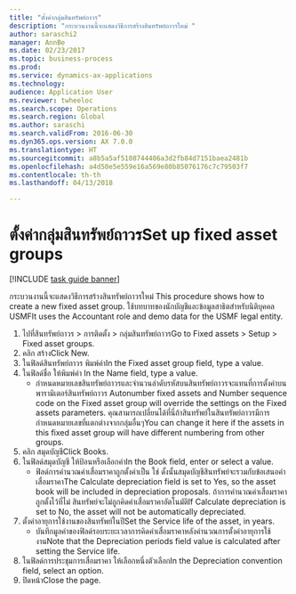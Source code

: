 ```yaml
--- 
title: "ตั้งค่ากลุ่มสินทรัพย์ถาวร"
description: "กระบวนงานนี้จะแสดงวิธีการสร้างสินทรัพย์ถาวรใหม่ "
author: saraschi2
manager: AnnBe
ms.date: 02/23/2017
ms.topic: business-process
ms.prod: 
ms.service: dynamics-ax-applications
ms.technology: 
audience: Application User
ms.reviewer: twheeloc
ms.search.scope: Operations
ms.search.region: Global
ms.author: saraschi
ms.search.validFrom: 2016-06-30
ms.dyn365.ops.version: AX 7.0.0
ms.translationtype: HT
ms.sourcegitcommit: a8b5a5af5108744406a3d2fb84d7151baea2481b
ms.openlocfilehash: a4d50e5e559e16a569e80b85076176c7c79503f7
ms.contentlocale: th-th
ms.lasthandoff: 04/13/2018

---
```

# <a name="set-up-fixed-asset-groups"></a><span data-ttu-id="f1758-103">ตั้งค่ากลุ่มสินทรัพย์ถาวร</span><span class="sxs-lookup"><span data-stu-id="f1758-103">Set up fixed asset groups</span></span>

[!INCLUDE [task guide banner](../../includes/task-guide-banner.md)]

<span data-ttu-id="f1758-104">กระบวนงานนี้จะแสดงวิธีการสร้างสินทรัพย์ถาวรใหม่ </span><span class="sxs-lookup"><span data-stu-id="f1758-104">This procedure shows how to create a new fixed asset group.</span></span> <span data-ttu-id="f1758-105">ใช้บทบาทของนักบัญชีและข้อมูลสาธิตสำหรับนิติบุคคล USMF</span><span class="sxs-lookup"><span data-stu-id="f1758-105">It uses the Accountant role and demo data for the USMF legal entity.</span></span>

1. <span data-ttu-id="f1758-106">ไปที่สินทรัพย์ถาวร > การติดตั้ง > กลุ่มสินทรัพย์ถาวร</span><span class="sxs-lookup"><span data-stu-id="f1758-106">Go to Fixed assets > Setup > Fixed asset groups.</span></span>
2. <span data-ttu-id="f1758-107">คลิก สร้าง</span><span class="sxs-lookup"><span data-stu-id="f1758-107">Click New.</span></span>
3. <span data-ttu-id="f1758-108">ในฟิลด์สินทรัพย์ถาวร พิมพ์ค่า</span><span class="sxs-lookup"><span data-stu-id="f1758-108">In the Fixed asset group field, type a value.</span></span>
4. <span data-ttu-id="f1758-109">ในฟิลด์ชื่อ ให้พิมพ์ค่า </span><span class="sxs-lookup"><span data-stu-id="f1758-109">In the Name field, type a value.</span></span>
    * <span data-ttu-id="f1758-110">กำหนดหมายเลขสินทรัพย์ถาวรและจำนวนลำดับรหัสบนสินทรัพย์ถาวรจะแทนที่การตั้งค่าบนพารามิเตอร์สินทรัพย์ถาวร </span><span class="sxs-lookup"><span data-stu-id="f1758-110">Autonumber fixed assets and Number sequence code on the Fixed asset group will override the settings on the Fixed assets parameters.</span></span> <span data-ttu-id="f1758-111">คุณสามารถเปลี่ยนได้ที่นี่ถ้าสินทรัพย์ในสินทรัพย์ถาวรมีการกำหนดหมายเลขที่แตกต่างจากกลุ่มอื่นๆ</span><span class="sxs-lookup"><span data-stu-id="f1758-111">You can change it here if the assets in this fixed asset group will have different numbering from other groups.</span></span>  
5. <span data-ttu-id="f1758-112">คลิก สมุดบัญชี</span><span class="sxs-lookup"><span data-stu-id="f1758-112">Click Books.</span></span>
6. <span data-ttu-id="f1758-113">ในฟิลด์สมุดบัญชี ให้ป้อนหรือเลือกค่า</span><span class="sxs-lookup"><span data-stu-id="f1758-113">In the Book field, enter or select a value.</span></span>
    * <span data-ttu-id="f1758-114">ฟิลด์การคำนวณค่าเสื่อมราคาถูกตั้งค่าเป็น ใช่ ดั้งนั้นสมุดบัญชีสินทรัพย์จะรวมกับข้อเสนอค่าเสื่อมราคา</span><span class="sxs-lookup"><span data-stu-id="f1758-114">The Calculate depreciation field is set to Yes, so the asset book will be included in depreciation proposals.</span></span> <span data-ttu-id="f1758-115">ถ้าการคำนวณค่าเสื่อมราคาถูกตั้งไว้ที่ไม่ สินทรัพย์จะไม่ถูกคิดค่าเสื่อมราคาอัตโนมัติ</span><span class="sxs-lookup"><span data-stu-id="f1758-115">If Calculate depreciation is set to No, the asset will not be automatically depreciated.</span></span>  
7. <span data-ttu-id="f1758-116">ตั้งค่าอายุการใช้งานของสินทรัพย์ในปี</span><span class="sxs-lookup"><span data-stu-id="f1758-116">Set the Service life of the asset, in years.</span></span>
    * <span data-ttu-id="f1758-117">บันทึกมูลค่าของฟิลด์รอบระยะเวลาการคิดค่าเสื่อมราคาหลังคำนวณการตั้งค่าอายุการใช้งาน</span><span class="sxs-lookup"><span data-stu-id="f1758-117">Note that the Depreciation periods field value is calculated after setting the Service life.</span></span>  
8. <span data-ttu-id="f1758-118">ในฟิลด์การประชุมการเสื่อมราคา ให้เลือกหนึ่งตัวเลือก</span><span class="sxs-lookup"><span data-stu-id="f1758-118">In the Depreciation convention field, select an option.</span></span>
9. <span data-ttu-id="f1758-119">ปิดหน้า</span><span class="sxs-lookup"><span data-stu-id="f1758-119">Close the page.</span></span>


